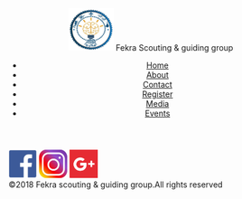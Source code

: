 <html>
<head>
<title>Fekra</title>
<meta charset="utf-8">
<meta name="description" content="This is a website of Fekra scouting group">
<meta name="viewport" content="width=device-width, initial-scale=1.0">
<meta name="keywords" content="fekra, scout, scouting">
<link href="https://fonts.googleapis.com/css?family=Cairo" rel="stylesheet">
<link rel="icon" type ="image/png" href = "./images/logos/Fekra(png).png"/>
<link rel="stylesheet" href="mainstyle.css">
</head>
<body>

<header>
<div>
<img src="./images/logos/Fekra(png).png" height="75px" width="80px" id="logo">
<span id="fekra">Fekra</span>
<span id="sgg">Scouting & guiding group</span>
</div>

<!--navbar-->
<nav class="navbar">
<ul>
<li><a href="index.html" >Home</a>  </li>
<li><a href="about.html" >About</a> </li>
<li><a href="contact.html" >Contact</a> </li>
<li><a href="register.html" >Register</a> </li>
<li><a href="media.html" >Media</a> </li>
<li><a href="https://www.facebook.com/pg/fekrascouts/events/?ref=page_internal" >Events</a>  </li>
</ul>
</nav>
<!--end navbar-->

<!--<span id="title">Register</span>-->

</header>
<!--
<div class="section">
<img src="images/home/DSCF7492.jpg" class="images">
<img src="images/home/DSCF7467.jpg" class="images">
<img src="images/home/DSCF7472.jpg" class="images">
<img src="images/home/DSCF7479.jpg" class="images">
<img src="images/home/DSCF7481.jpg" class="images">
<img src="images/home/DSCF7484.jpg" class="images">
<img src="images/home/DSCF7486.jpg" class="images">
<img src="images/home/DSCF7498.jpg" class="images">
</div>
--><!--
<div class="row">
<div id="social-view">
<div class="col-3x2">
  <div class="so-box">
<iframe src="https://www.facebook.com/plugins/page.php?href=https%3A%2F%2Fwww.facebook.com%2Ffekrascouts%2F&tabs=timeline&width=340&height=500&small_header=false&adapt_container_width=true&hide_cover=false&show_facepile=true&appId"
 width="100%" height="525" style="border:none;overflow:hidden" scrolling="no"
 frameborder="0" allowTransparency="true" allow="encrypted-media">
</iframe>
</div>
</div>

<div class="col-3x3">
<div class="so-box">
  <blockquote class="instagram-media" data-instgrm-captioned data-instgrm-version="12" style=" background:#FFF; border:0; border-radius:3px; box-shadow:0 0 1px 0 rgba(0,0,0,0.5),0 1px 10px 0 rgba(0,0,0,0.15); margin: 1px; max-width:658px; padding:0; width:100%; width:-webkit-calc(100% - 2px); width:calc(100% - 2px);">
<div style="padding:8px;">
<div style=" background:#F8F8F8; line-height:0; margin-top:40px; padding:50% 0; text-align:center; width:100%;">
  <div style=" background:url(data:image/png;base64,iVBORw0KGgoAAAANSUhEUgAAACwAAAAsCAMAAAApWqozAAAABGdBTUEAALGPC/xhBQAAAAFzUkdCAK7OHOkAAAAMUExURczMzPf399fX1+bm5mzY9AMAAADiSURBVDjLvZXbEsMgCES5/P8/t9FuRVCRmU73JWlzosgSIIZURCjo/ad+EQJJB4Hv8BFt+IDpQoCx1wjOSBFhh2XssxEIYn3ulI/6MNReE07UIWJEv8UEOWDS88LY97kqyTliJKKtuYBbruAyVh5wOHiXmpi5we58Ek028czwyuQdLKPG1Bkb4NnM+VeAnfHqn1k4+GPT6uGQcvu2h2OVuIf/gWUFyy8OWEpdyZSa3aVCqpVoVvzZZ2VTnn2wU8qzVjDDetO90GSy9mVLqtgYSy231MxrY6I2gGqjrTY0L8fxCxfCBbhWrsYYAAAAAElFTkSuQmCC); display:block; height:44px; margin:0 auto -44px; position:relative; top:-22px; width:44px;"></div>
</div>
<p style=" margin:8px 0 0 0; padding:0 4px;">
  <a href="https://www.instagram.com/p/BnlvMLLHhyO/" style=" color:#000; font-family:Arial,sans-serif; font-size:14px; font-style:normal; font-weight:normal; line-height:17px; text-decoration:none; word-wrap:break-word;" target="_blank">
    &#34; Once a Scout always a Scout &#34; ⚜💙 #Fekrascouts #fun #cubs #Scouts #scoutlife #scoutstyle #scoutscubs</a>
  </p>
 <p style=" color:#c9c8cd; font-family:Arial,sans-serif; font-size:14px; line-height:17px; margin-bottom:0; margin-top:8px; overflow:hidden; padding:8px 0 7px; text-align:center; text-overflow:ellipsis; white-space:nowrap;">
   Fekra Scouts</p> (@fekrascouts) on
<time style=" font-family:Arial,sans-serif; font-size:14px; line-height:17px;" datetime="2018-09-11T14:44:52+00:00">Sep 11, 2018 at 7:44am PDT</time>
</p>
      </div>
  </blockquote>
  <script async defer src="https://platform.instagram.com/en_US/embeds.js"></script>
</div>
</div>
</div>
</div>
-->
<footer>
<a href="https://www.facebook.com/fekrascouts/"><img src="images/logos/facebook.png" height="50px" width="50px" class="social"></a>
<a href="https://www.instagram.com/fekrascouts/"><img src="images/logos/instagram.png" height="50px" width="50px" class="social"></a>
<a href="https://plus.google.com/u/2/104564705869672140374"><img src="images/logos/googleplus.png" height="50px" width="50px" class="social"></a>
<div id="copyright">©2018 Fekra scouting & guiding group.All rights reserved</div>
</footer>
</body>
</html>
